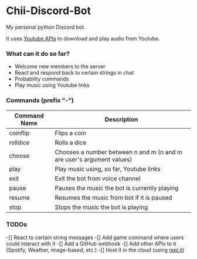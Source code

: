 # Chii-Discord-Bot
My personal python Discord bot.

It uses [Youtube APIs](https://pypi.org/project/youtube_dl/) to download and play audio from Youtube.

### What can it do so far?
* Welcome new members to the server
* React and respond back to certain strings in chat
* Probability commands
* Play music using Youtube links

### Commands (prefix "-")
Command Name | Description
-------------|------------
coinflip | Flips a coin
rolldice | Rolls a dice
choose | Chooses a number between n and m (n and m are user's argument values)
play | Play music using, so far, Youtube links
exit | Exit the bot from voice channel
pause | Pauses the music the bot is currently playing
resume | Resumes the music from bot if it is paused
stop | Stops the music the bot is playing

### TODOs
-[] React to certain string messages
-[] Add game command where users could interact with it
-[] Add a GitHub webhook
-[] Add other APIs to it (Spotify, Weather, image-based, etc.)
-[] Host it in the cloud (using [repl.it](https://repl.it))
